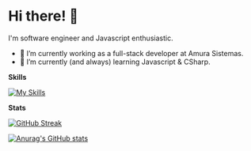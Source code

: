 # Hi there! 👋

I'm software engineer and Javascript enthusiastic.

- 🔭 I’m currently working as a full-stack developer at Amura Sistemas.
- 🌱 I’m currently (and always) learning Javascript & CSharp.

**Skills**

[![My Skills](https://skillicons.dev/icons?i=js,ts,react,redux,nextjs,cs,dotnet,docker)](https://skillicons.dev)

**Stats**

[![GitHub Streak](http://github-readme-streak-stats.herokuapp.com?user=joaopaulovw&theme=dark&hide_border=true&date_format=j%2Fn%5B%2FY%5D&ring=EC6300&fire=EC6300&currStreakLabel=E7E7E7&sideNums=0072DD&currStreakNum=EC6300&stroke=DDDDDD1B)](https://git.io/streak-stats)

[![Anurag's GitHub stats](https://github-readme-stats.vercel.app/api?username=joaopaulovw&theme=dark&hide_border=true&show_icons=true&icon_color=0072DD&text_color=E7E7E7&title_color=0072DD&hide_title=true&count_private=true)](https://github.com/anuraghazra/github-readme-stats)

<!--
**joaopaulovw/joaopaulovw** is a ✨ _special_ ✨ repository because its `README.md` (this file) appears on your GitHub profile.

Here are some ideas to get you started:

- 🔭 I’m currently working on ...
- 🌱 I’m currently learning ...
- 👯 I’m looking to collaborate on ...
- 🤔 I’m looking for help with ...
- 💬 Ask me about ...
- 📫 How to reach me: ...
- 😄 Pronouns: ...
- ⚡ Fun fact: ...
-->
